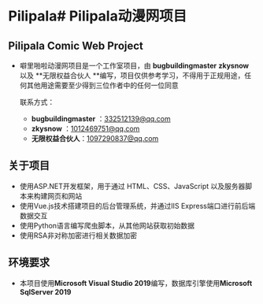 # Pilipala# Pilipala动漫网项目

## Pilipala Comic Web Project

- 噼里啪啦动漫网项目是一个工作室项目，由 **bugbuildingmaster**   **zkysnow** 以及  **无限权益合伙人 **编写，项目仅供参考学习，不得用于正规用途，任何其他用途需要至少得到三位作者中的任何一位同意

  联系方式：

  - **bugbuildingmaster**   ：332512139@qq.com
  - **zkysnow** ：1012469751@qq.com
  - **无限权益合伙人**：1097290837@qq.com

## 关于项目

- 使用ASP.NET开发框架，用于通过 HTML、CSS、JavaScript 以及服务器脚本来构建网页和网站
- 使用Vue.js技术搭建项目的后台管理系统，并通过IIS Express端口进行前后端数据交互
- 使用Python语言编写爬虫脚本，从其他网站获取初始数据
- 使用RSA非对称加密进行相关数据加密

## 环境要求

- 本项目使用**Microsoft Visual Studio 2019**编写，数据库引擎使用**Microsoft SqlServer 2019**
